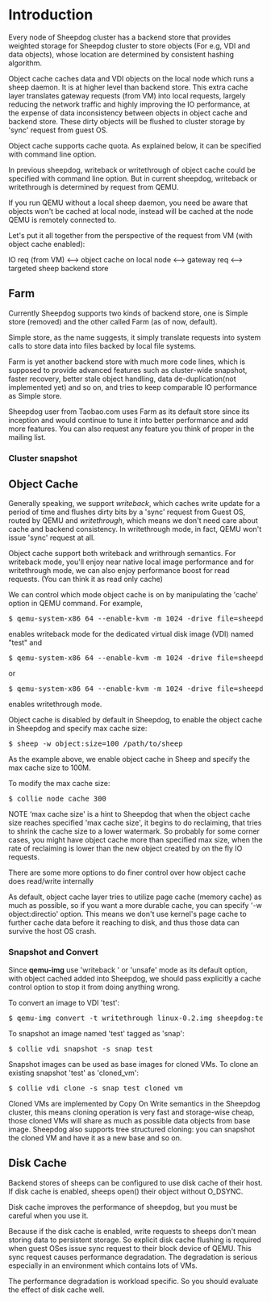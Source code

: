 # Introduction
Every node of Sheepdog cluster has a backend store that provides weighted storage for Sheepdog cluster to store objects (For e.g, VDI and data objects), whose location are determined by consistent hashing algorithm.

Object cache caches data and VDI objects on the local node which runs a sheep daemon. It is at higher level than backend store. This extra cache layer translates gateway requests (from VM) into local requests, largely reducing the network traffic and highly improving the IO performance, at the expense of data inconsistency between objects in object cache and backend store. These dirty objects will be flushed to cluster storage by 'sync' request from guest OS.

Object cache supports cache quota. As explained below, it can be specified with command line option.

In previous sheepdog, writeback or writethrough of object cache could be specified with command line option.
But in current sheepdog, writeback or writethrough is determined by request from QEMU.


If you run QEMU without a local sheep daemon, you need be aware that objects won't be cached at local node, instead will be cached at the node QEMU is remotely connected to.

Let's put it all together from the perspective of the request from VM (with object cache enabled):

IO req (from VM) <--> object cache on local node <--> gateway req <--> targeted sheep backend store

## Farm
Currently Sheepdog supports two kinds of backend store, one is Simple store (removed) and the other called Farm (as of now, default).

Simple store, as the name suggests, it simply translate requests into system calls to store data into files backed by local file systems.

Farm is yet another backend store with much more code lines, which is supposed to provide advanced features such as cluster-wide snapshot, faster recovery, better stale object handling, data de-duplication(not implemented yet) and so on, and tries to keep comparable IO performance as Simple store.

Sheepdog user from Taobao.com uses Farm as its default store since its inception and would continue to tune it into better performance and add more features. You can also request any feature you think of proper in the mailing list.

### Cluster snapshot

## Object Cache
Generally speaking, we support _writeback_, which caches write update for a period of time and flushes dirty bits by a 'sync' request from Guest OS, routed by QEMU and _writethrough_, which means we don't need care about cache and backend consistency. In writethrough mode, in fact, QEMU won't issue 'sync' request at all.

Object cache support both writeback and writhrough semantics. For writeback mode, you'll enjoy near native local image performance and for writethrough mode, we can also enjoy performance boost for read requests. (You can think it as read only cache)

We can control which mode object cache is on by manipulating the 'cache' option in QEMU command. For example,

<pre>
$ qemu-system-x86_64 --enable-kvm -m 1024 -drive file=sheepdog:test,cache=writeback
</pre>
enables writeback mode for the dedicated virtual disk image (VDI) named "test" and
<pre>
$ qemu-system-x86_64 --enable-kvm -m 1024 -drive file=sheepdog:test
</pre>
or 
<pre>
$ qemu-system-x86_64 --enable-kvm -m 1024 -drive file=sheepdog:test,cache=writethrough
</pre>
enables writethrough mode.

Object cache is disabled by default in Sheepdog, to enable the object cache in Sheepdog and specify max cache size:

<pre>$ sheep -w object:size=100 /path/to/sheep</pre>

As the example above, we enable object cache in Sheep and specify the max cache size to 100M.

To modify the max cache size:

<pre>$ collie node cache 300</pre>

NOTE ‘max cache size' is a hint to Sheepdog that when the object cache size reaches specified 'max cache size', it begins to do reclaiming, that tries to shrink the cache size to a lower watermark. So probably for some corner cases, you might have object cache more than specified max size, when the rate of reclaiming is lower than the new object created by on the fly IO requests.

There are some more options to do finer control over how object cache does read/write internally

As default, object cache layer tries to utilize page cache (memory cache) as much as possible, so if you want a more durable cache, you can specify '-w object:directio' option. This means we don't use kernel's page cache to further cache data before it reaching to disk, and thus those data can survive the host OS crash.

### Snapshot and Convert
Since **qemu-img** use 'writeback ' or 'unsafe' mode as its default option, with object cached added into Sheepdog, we should pass explicitly a cache control option to stop it from doing anything wrong.

To convert an image to VDI 'test':
<pre>
$ qemu-img convert -t writethrough linux-0.2.img sheepdog:test
</pre>

To snapshot an image named 'test' tagged as 'snap':
<pre>
$ collie vdi snapshot -s snap test
</pre>

Snapshot images can be used as base images for cloned VMs. To clone an existing snapshot 'test' as 'cloned_vm':
<pre>
$ collie vdi clone -s snap test cloned_vm
</pre>

Cloned VMs are implemented by Copy On Write semantics in the Sheepdog cluster, this means cloning operation is very fast and storage-wise cheap, those cloned VMs will share as much as possible data objects from base image. Sheepdog also supports tree structured cloning: you can snapshot the cloned VM and have it as a new base and so on.

## Disk Cache
Backend stores of sheeps can be configured to use disk cache of their host. If disk cache is enabled, sheeps open() their object without O_DSYNC.

Disk cache improves the performance of sheepdog, but you must be careful when you use it.

Because if the disk cache is enabled, write requests to sheeps don't mean storing data to persistent storage. So explicit disk cache flushing is required when guest OSes issue sync request to their block device of QEMU. This sync request causes performance degradation. The degradation is serious especially in an environment which contains lots of VMs.

The performance degradation is workload specific. So you should evaluate the effect of disk cache well.